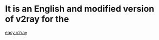 # It is an English and modified version of v2ray for the 
<a href="https://github.com/Shayansimaei/v2ray" syle="font-size:45px"> easy v2ray</a>
